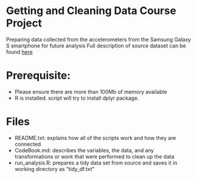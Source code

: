 # Getting and Cleaning Data Course Project
 Preparing data collected from the accelerometers from the Samsung Galaxy S smartphone for future analysis
 Full description of source dataset can be found [here](http://archive.ics.uci.edu/ml/datasets/Human+Activity+Recognition+Using+Smartphones)

# Prerequisite:
- Please ensure there are more than 100Mb of memory available
- R is installed. script will try to install dplyr package. 

# Files
- README.txt: explains how all of the scripts work and how they are connected
- CodeBook.md: describes the variables, the data, and any transformations or work that were performed to clean up the data
- run_analysis.R: prepares a tidy data set from source and saves it in working directory as "tidy_df.txt"

 
